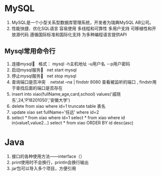 # MySQL
1. MySQL是一个小型关系型数据库管理系统，开发者为瑞典MySQL AB公司。
2. 性能快捷、优化SQL语言
容易使用
多线程和可靠性
多用户支持
可移植性和开放源代码
遵循国际标准和国际化支持
为多种编程语言提供API

## Mysql常用命令行
1. 连接mysql  	 格式： mysql -h主机地址 -u用户名 －p用户密码
2. 启动mysql服务   net start mysql
3. 停止mysql服务   net stop mysql
4. 查询端口是否冲突
   netstat –na | findstr 8080 查看被监听的端口 , findstr用于查找后面的端口是否存在
5. insert into xiao(fullName,age,card,school) 
values('戚晓东',24,'P18201050','安徽大学')
6. delete from xiao where id=1
truncate table 表名
7. update xiao  set fullName='任远' where id=2
8. select * from xiao where id=1
select * from xiao where id in(value1,value2…)
select * from xiao ORDER BY id desc(asc)


# Java
1. 接口的各种使用方法——interface（）
2. print使用时不会换行，println会换行输出
3. jar包可以导入多个项目，方便引用





